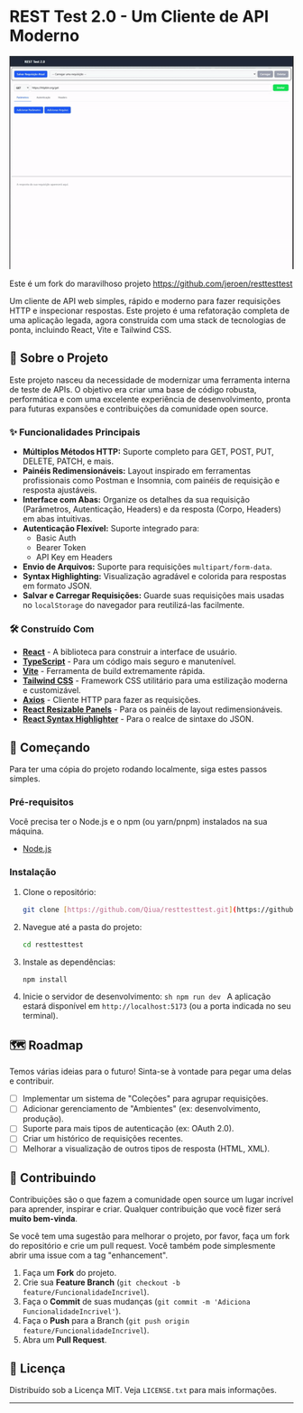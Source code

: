 # REST Test 2.0 - Um Cliente de API Moderno

![Screenshot da Aplicação](public/assets/demo/rest-test-2-screen-final.gif)

Este é um fork do maravilhoso projeto https://github.com/jeroen/resttesttest

Um cliente de API web simples, rápido e moderno para fazer requisições HTTP e inspecionar respostas. Este projeto é uma refatoração completa de uma aplicação legada, agora construída com uma stack de tecnologias de ponta, incluindo React, Vite e Tailwind CSS.

## 🚀 Sobre o Projeto

Este projeto nasceu da necessidade de modernizar uma ferramenta interna de teste de APIs. O objetivo era criar uma base de código robusta, performática e com uma excelente experiência de desenvolvimento, pronta para futuras expansões e contribuições da comunidade open source.

### ✨ Funcionalidades Principais

- **Múltiplos Métodos HTTP:** Suporte completo para GET, POST, PUT, DELETE, PATCH, e mais.
- **Painéis Redimensionáveis:** Layout inspirado em ferramentas profissionais como Postman e Insomnia, com painéis de requisição e resposta ajustáveis.
- **Interface com Abas:** Organize os detalhes da sua requisição (Parâmetros, Autenticação, Headers) e da resposta (Corpo, Headers) em abas intuitivas.
- **Autenticação Flexível:** Suporte integrado para:
  - Basic Auth
  - Bearer Token
  - API Key em Headers
- **Envio de Arquivos:** Suporte para requisições `multipart/form-data`.
- **Syntax Highlighting:** Visualização agradável e colorida para respostas em formato JSON.
- **Salvar e Carregar Requisições:** Guarde suas requisições mais usadas no `localStorage` do navegador para reutilizá-las facilmente.

### 🛠️ Construído Com

- **[React](https://reactjs.org/)** - A biblioteca para construir a interface de usuário.
- **[TypeScript](https://www.typescriptlang.org/)** - Para um código mais seguro e manutenível.
- **[Vite](https://vitejs.dev/)** - Ferramenta de build extremamente rápida.
- **[Tailwind CSS](https://tailwindcss.com/)** - Framework CSS utilitário para uma estilização moderna e customizável.
- **[Axios](https://axios-http.com/)** - Cliente HTTP para fazer as requisições.
- **[React Resizable Panels](https://react-resizable-panels.com/)** - Para os painéis de layout redimensionáveis.
- **[React Syntax Highlighter](https://github.com/react-syntax-highlighter/react-syntax-highlighter)** - Para o realce de sintaxe do JSON.

## 🏁 Começando

Para ter uma cópia do projeto rodando localmente, siga estes passos simples.

### Pré-requisitos

Você precisa ter o Node.js e o npm (ou yarn/pnpm) instalados na sua máquina.

- [Node.js](https://nodejs.org/)

### Instalação

1.  Clone o repositório:
    ```sh
    git clone [https://github.com/Qiua/resttesttest.git](https://github.com/Qiua/resttesttest.git)
    ```
2.  Navegue até a pasta do projeto:
    ```sh
    cd resttesttest
    ```
3.  Instale as dependências:
    ```sh
    npm install
    ```
4.  Inicie o servidor de desenvolvimento:
    `sh
npm run dev
`
    A aplicação estará disponível em `http://localhost:5173` (ou a porta indicada no seu terminal).

## 🗺️ Roadmap

Temos várias ideias para o futuro! Sinta-se à vontade para pegar uma delas e contribuir.

- [ ] Implementar um sistema de "Coleções" para agrupar requisições.
- [ ] Adicionar gerenciamento de "Ambientes" (ex: desenvolvimento, produção).
- [ ] Suporte para mais tipos de autenticação (ex: OAuth 2.0).
- [ ] Criar um histórico de requisições recentes.
- [ ] Melhorar a visualização de outros tipos de resposta (HTML, XML).

## 🤝 Contribuindo

Contribuições são o que fazem a comunidade open source um lugar incrível para aprender, inspirar e criar. Qualquer contribuição que você fizer será **muito bem-vinda**.

Se você tem uma sugestão para melhorar o projeto, por favor, faça um fork do repositório e crie um pull request. Você também pode simplesmente abrir uma issue com a tag "enhancement".

1.  Faça um **Fork** do projeto.
2.  Crie sua **Feature Branch** (`git checkout -b feature/FuncionalidadeIncrivel`).
3.  Faça o **Commit** de suas mudanças (`git commit -m 'Adiciona FuncionalidadeIncrivel'`).
4.  Faça o **Push** para a Branch (`git push origin feature/FuncionalidadeIncrivel`).
5.  Abra um **Pull Request**.

## 📄 Licença

Distribuído sob a Licença MIT. Veja `LICENSE.txt` para mais informações.

---
